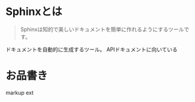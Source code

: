Sphinxとは
==========

> Sphinxは知的で美しいドキュメントを簡単に作れるようにするツールです。

ドキュメントを自動的に生成するツール。 APIドキュメントに向いている

お品書き
========

markup ext
